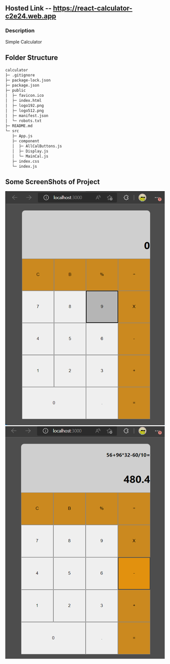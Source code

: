 ## Hosted Link -- https://react-calculator-c2e24.web.app

### Description

Simple Calculator

## Folder Structure

```
calculator
├─ .gitignore
├─ package-lock.json
├─ package.json
├─ public
│  ├─ favicon.ico
│  ├─ index.html
│  ├─ logo192.png
│  ├─ logo512.png
│  ├─ manifest.json
│  └─ robots.txt
├─ README.md
└─ src
   ├─ App.js
   ├─ component
   │  ├─ AllCalButtons.js
   │  ├─ Display.js
   │  └─ MainCal.js
   ├─ index.css
   └─ index.js

```

## Some ScreenShots of Project

![Alt text](githubreadme/1.png)
![Alt text](githubreadme/2.png)
